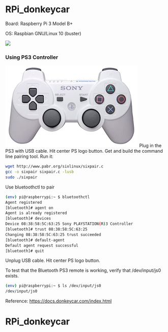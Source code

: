 # RPi_donkeycar
Board: Raspberry Pi 3 Model B+

OS: Raspbian GNU/Linux 10 (buster) 

<img src="https://github.com/cly1213/RPi_donkeycar/blob/main/mycar/resultdemo.gif"/>

### Using PS3 Controller
<img src="https://github.com/cly1213/RPi_donkeycar/blob/main/mycar/ps3_white.png"/>
Plug in the PS3 with USB cable. Hit center PS logo button. Get and build the command line pairing tool. Run it:

```bash
wget http://www.pabr.org/sixlinux/sixpair.c
gcc -o sixpair sixpair.c -lusb
sudo ./sixpair
```

Use bluetoothctl to pair
```bash
(env) pi@raspberrypi:~ $ bluetoothctl
Agent registered
[bluetooth]# agent on
Agent is already registered
[bluetooth]# devices
Device 08:38:58:5C:63:25 Sony PLAYSTATION(R)3 Controller
[bluetooth]# trust 08:38:58:5C:63:25
Changing 08:38:58:5C:63:25 trust succeeded
[bluetooth]# default-agent
Default agent request successful
[bluetooth]# quit
```

Unplug USB cable. Hit center PS logo button.

To test that the Bluetooth PS3 remote is working, verify that /dev/input/js0 exists.

```bash
(env) pi@raspberrypi:~ $ ls /dev/input/js0
/dev/input/js0
```
Reference: https://docs.donkeycar.com/index.html

# RPi_donkeycar

